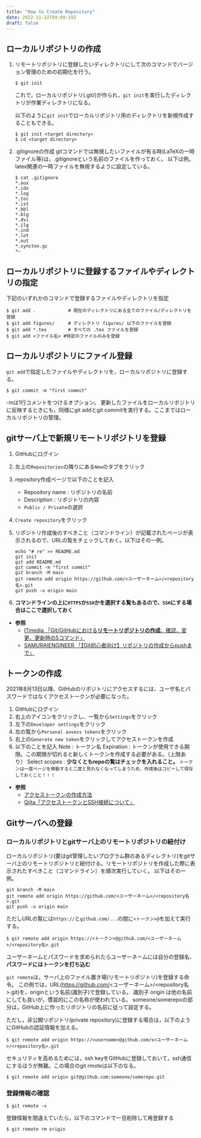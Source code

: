 ```yaml
---
title: "How to Create Repository"
date: 2022-11-22T09:09:19Z
draft: false 
---
```




## ローカルリポジトリの作成

1. リモートリポジトリに登録したいディレクトリにして次のコマンドでバージョン管理のための初期化を行う。
    ```
    $ git init
    ```
    これで，ローカルリポジトリ(.git/)が作られ，`git init`を実行したディレクトリが作業ディレクトリになる。

    以下のように`git init`でローカルリポジトリ用のディレクトリを新規作成することもできる。
    ```
    $ git init <target directory>
    $ cd <target directory>
    ```

1. .gitignoreの作成
    gitコマンドでは無視したいファイルが有る時(LaTeXの一時ファイル等)は，.gitignoreという名前のファイルを作っておく。 以下は例。latex関連の一時ファイルを無視するように設定している。

    ```
    $ cat .gitignore
    *.aux
    *.idx
    *.log
    *.toc
    *.ist
    *.bbl
    *.blg
    *.dvi
    *.ilg
    *.ind
    *.lot
    *.out
    *.synctex.gz
    *~
    ```

## ローカルリポジトリに登録するファイルやディレクトリの指定

下記のいずれかのコマンドで登録するファイルやディレクトリを指定
```
$ git add .            # 現在のディレクトリにある全てのファイル/ディレクトリを登録
$ git add figures/     # ディレクトリ figures/ 以下のファイルを登録
$ git add *.tex        # すべての .tex ファイルを登録
$ git add <ファイル名> #特定のファイルのみを登録
```

## ローカルリポジトリにファイル登録

`git add`で指定したファイルやディレクトリを，ローカルリポジトリに登録する。
```
$ git commit -m "first commit"
```
-mは1行コメントをつけるオプション。 更新したファイルをローカルリポジトリに反映するときにも，同様にgit addとgit commitを実行する。ここまではローカルリポジトリの管理。


## gitサーバ上で新規リモートリポジトリを登録

1. GitHubにログイン
1. 左上の`Repositories`の隣りにある`New`のタブをクリック
1. repository作成ページで以下のことを記入
    - Repository name : リポジトリの名前
    - Description : リポジトリの内容
    - `Public / Private`の選択
1. `Create repository`をクリック
1. リポジトリ作成後のすべきこと（コマンドライン）が記載されたページが表示されるので、URLの覧をチェックしておく。以下はその一例。
    ```
    echo "# re" >> README.md
    git init
    git add README.md
    git commit -m "first commit"
    git branch -M main
    git remote add origin https://github.com/<ユーザーネーム>/<repository名>.git
    git push -u origin main
    ```

1. **コマンドラインの上に`HTTPS`か`SSH`かを選択する覧もあるので、`SSH`にする場合はここで選択しておく**

- **参照**
    - [ITmedia 「Git/GitHubにおける**リモートリポジトリの作成**、確認、変更、更新時の5コマンド」](https://atmarkit.itmedia.co.jp/ait/articles/1701/24/news141.html)
    - [SAMURAIENGINEER 「【Git初心者向け】リポジトリの作成からpushまで」](https://www.sejuku.net/blog/70775)

## トークンの作成
2021年8月13日以降、GitHubのリポジトリにアクセスするには、ユーザ名とパスワードではなくアクセストークンが必要になった。

1. GitHubにログイン
1. 右上のアイコンをクリックし、一覧から`Settings`をクリック
1. 左下の`Developer settings`をクリック
1. 左の覧から`Personal avvess tokens`をクリック
1. 右上の`Generate new token`をクリックしてアクセストークンを作成
1. 以下のことを記入
    Note : トークン名
    Expiration : トークンが使用できる期限。この期限が切れると新しくトークンを作成する必要がある。（上限あり）
    Select scopes : **少なくともrepoの覧はチェックを入れること。**
    `トークンは一度ページを移動すると二度と見れなくなってしまうため、作成後はコピーして保存しておくこと！！！`

- **参照**
    - [アクセストークンの作成方法](https://note.kiriukun.com/entry/20210904-github-password-authentication-was-removed)
    - [Qiita「アクセストークンとSSH接続について」](https://qiita.com/shunsa10/items/e43564cf48f84b95455b)



## Gitサーバへの登録

### ローカルリポジトリとgitサーバ上のリモートリポジトリの紐付け

ローカルリポジトリ(要はgit管理したいプログラム群のあるディレクトリ)をgitサーバ上のリモートリポジトリと紐付ける。リモートリポジトリを作成した際に表示されたすべきこと（コマンドライン）を順次実行していく。
以下はその一例。

```
git branch -M main
git remote add origin https://github.com/<ユーザーネーム>/<repository名>.git
git push -u origin main
```
ただしURLの覧には`https://`と`github.com/...`の間に`<トークン>@`を加えて実行する。
```
$ git remote add origin https://<トークン>@github.com/<ユーザーネーム>/<repository名>.git
```
ユーザーネームとパスワードを求められたらユーザーネームには自分の登録名、**パスワードにはトークンを打ち込む**


`git remote`は，サーバ上のファイル置き場(リモートリポジトリ)を登録する命令。 この例では，URL(https://github.com/<ユーザーネーム>/<repository名>.git)を，originという名前(識別子)で登録している。 識別子 origin は他の名前にしても良いが，慣習的にこの名称が使われている。 someone/somerepoの部分は，GitHub上に作ったリポジトリの名前に従って設定する。

ただし，非公開リポジトリ(private repository)に登録する場合は，以下のようにGitHubの認証情報を加える。
```
$ git remote add origin https://<username>@github.com/s<ユーザーネーム>/<repository名>.git
```
セキュリティを高めるためには，ssh keyをGitHubに登録しておいて，ssh通信にするほうが無難。この場合のgit rmoteは以下のなる。
```
$ git remote add origin git@github.com:someone/somerepo.git
```


### 登録情報の確認

```
$ git remote -v
```

登録情報を間違えていたら，以下のコマンドで一旦削除して再登録する

```
$ git remote rm origin
```